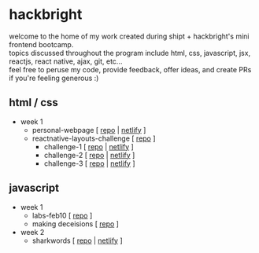 # hackbright
welcome to the home of my work created during shipt + hackbright's mini frontend bootcamp.  
topics discussed throughout the program include html, css, javascript, jsx, reactjs, react native, ajax, git, etc...    
feel free to peruse my code, provide feedback, offer ideas, and create PRs if you're feeling generous :)


## html / css
- week 1
    - personal-webpage [ [repo](https://github.com/jhbatshipt/hackbright/tree/main/personal-webpage) | [netlify](https://ubiquitous-mooncake-0ba80c.netlify.app) ]
    - reactnative-layouts-challenge [ [repo](https://github.com/jhbatshipt/hackbright/tree/main/reactnative-layouts-challenge) ]
        -   challenge-1 [ [repo](https://github.com/jhbatshipt/hackbright/tree/main/reactnative-layouts-challenge/challenge-1) | [netlify](https://friendly-gaufre-a1a30b.netlify.app) ]
        -   challenge-2 [ [repo](https://github.com/jhbatshipt/hackbright/tree/main/reactnative-layouts-challenge/challenge-2) | [netlify](https://jade-bublanina-c2160d.netlify.app) ]
        -   challenge-3 [ [repo](https://github.com/jhbatshipt/hackbright/tree/main/reactnative-layouts-challenge/challenge-3) | [netlify](https://coruscating-dango-9e72e3.netlify.app/) ]

## javascript
- week 1
    - labs-feb10 [ [repo](https://github.com/jhbatshipt/hackbright/tree/main/labs-feb10) ]
    - making deceisions [ [repo](https://github.com/jhbatshipt/hackbright/tree/main/making%20decisions) ]
- week 2
    - sharkwords [ [repo](https://github.com/jhbatshipt/hackbright/tree/main/sharkwords) | [netlify](https://shimmering-praline-fb7c8b.netlify.app/sharkwords.html) ]
